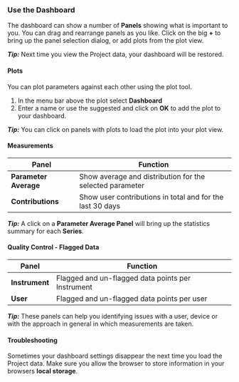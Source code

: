 ### Use the Dashboard

The dashboard can show a number of **Panels** showing what is important to you. You can drag and rearrange panels as you like. Click on the big **+** to bring up the panel selection dialog, or add plots from the plot view.

***Tip:*** Next time you view the Project data, your dashboard will be restored.

#### Plots

You can plot parameters against each other using the plot tool.

1. In the menu bar above the plot select **Dashboard**
2. Enter a name or use the suggested and click on **OK** to add the plot to your dashboard.

***Tip:*** You can click on panels with plots to load the plot into your plot view.

#### Measurements

| Panel  | Function |
| ------ | -------- |
| **Parameter Average**  | Show average and distribution for the selected parameter |
| **Contributions** | Show user contributions in total and for the last 30 days |

***Tip:*** A click on a **Parameter Average Panel** will bring up the statistics summary for each **Series**.

#### Quality Control - Flagged Data

| Panel  | Function |
| ------ | -------- |
| **Instrument** | Flagged and un-flagged data points per Instrument |
| **User**   | Flagged and un-flagged data points per user |

***Tip:*** These panels can help you identifying issues with a user, device or with the approach in general in which measurements are taken.

#### Troubleshooting

Sometimes your dashboard settings disappear the next time you load the Project data.
Make sure you allow the browser to store information in your browsers **local storage**.